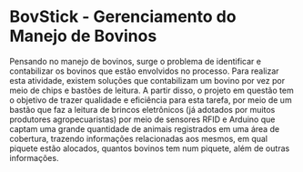 # BovStick - Gerenciamento do Manejo de Bovinos

Pensando no manejo de bovinos, surge o problema de identificar e contabilizar os bovinos que estão envolvidos no processo. Para realizar esta atividade, existem soluções que contabilizam um bovino por vez por meio de chips e bastões de leitura.  A partir disso, o projeto em questão tem o objetivo de trazer qualidade e eficiência para esta tarefa, por meio de um bastão que faz a leitura de brincos eletrônicos (já adotados por muitos produtores agropecuaristas) por meio de sensores RFID e Arduino que captam uma grande quantidade de animais registrados em uma área de cobertura, trazendo informações relacionadas aos mesmos, em qual piquete estão alocados, quantos bovinos tem num piquete, além de outras informações.
